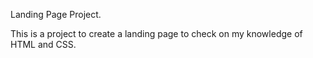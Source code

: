 Landing Page Project.

This is a project to create a landing page to check on my knowledge of HTML and CSS.
